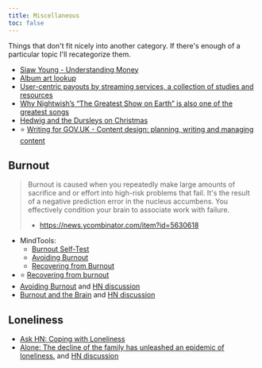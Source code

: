 ```yaml
---
title: Miscellaneous
toc: false
---
```

Things that don't fit nicely into another category. If there's enough of a particular topic I'll recategorize them.

- [Siaw Young - Understanding Money](https://siawyoung.com/understanding-money)
- [Album art lookup](https://www.covermytunes.com/)
- [User-centric payouts by streaming services, a collection of studies and resources](https://musically.com/2020/05/13/what-are-user-centric-music-streaming-payouts/)
- [Why Nightwish’s “The Greatest Show on Earth” is also one of the greatest songs](https://medium.com/option-x/why-nightwishs-the-greatest-show-on-earth-is-also-one-of-the-greatest-songs-dfc703f658a3)
- [Hedwig and the Dursleys on Christmas](https://www.reddit.com/r/AskReddit/comments/i7seka/hogwarts_is_closed_for_covid_what_remote_learning/g15jz60/)
- :star: [Writing for GOV.UK - Content design: planning, writing and managing content](https://www.gov.uk/guidance/content-design/writing-for-gov-uk)

## Burnout

> Burnout is caused when you repeatedly make large amounts of sacrifice and or effort into high-risk problems that fail. It's the result of a negative prediction error in the nucleus accumbens. You effectively condition your brain to associate work with failure.
>
> - https://news.ycombinator.com/item?id=5630618

- MindTools:
    - [Burnout Self-Test](https://www.mindtools.com/pages/article/newTCS_08.htm)
    - [Avoiding Burnout](https://www.mindtools.com/pages/article/avoiding-burnout.htm)
    - [Recovering from Burnout](https://www.mindtools.com/pages/article/recovering-from-burnout.htm)
- :star: [Recovering from burnout](https://kierantie.com/a/burnout)
- [Avoiding Burnout](https://andrewdumont.me/avoiding-burnout/) and [HN discussion](https://news.ycombinator.com/item?id=5630445)
- [Burnout and the Brain](https://www.psychologicalscience.org/observer/burnout-and-the-brain) and [HN discussion](https://news.ycombinator.com/item?id=20331654)

## Loneliness

- [Ask HN: Coping with Loneliness](https://news.ycombinator.com/item?id=14800579)
- [Alone: The decline of the family has unleashed an epidemic of loneliness.](https://www.city-journal.org/decline-of-family-loneliness-epidemic) and [HN discussion](https://news.ycombinator.com/item?id=20116699)